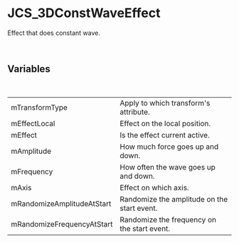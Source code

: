 <!--
   - $File: JCS_3DConstWaveEffect.html $
   - $Date: 2018-10-01 20:36:34 $
   - $Revision: $
   - $Creator: Jen-Chieh Shen $
   - $Notice: See LICENSE.txt for modification and distribution information
   -                   Copyright © 2018 by Shen, Jen-Chieh $
-->


<div id="content-header">
  <h1>JCS_3DConstWaveEffect</h1>
</div>

<p>
  Effect that does constant wave.
</p>


<br/>
<h2>Variables</h2>
<br/>

<table>
  <tr>
    <td>mTransformType</td>
    <td>Apply to which transform's attribute.</td>
  </tr>
  <tr>
    <td>mEffectLocal</td>
    <td>Effect on the local position.</td>
  </tr>
  <tr>
    <td>mEffect</td>
    <td>Is the effect current active.</td>
  </tr>
  <tr>
    <td>mAmplitude</td>
    <td>How much force goes up and down.</td>
  </tr>
  <tr>
    <td>mFrequency</td>
    <td>How often the wave goes up and down.</td>
  </tr>
  <tr>
    <td>mAxis</td>
    <td>Effect on which axis.</td>
  </tr>
  <tr>
    <td>mRandomizeAmplitudeAtStart</td>
    <td>Randomize the amplitude on the start event.</td>
  </tr>
  <tr>
    <td>mRandomizeFrequencyAtStart</td>
    <td>Randomize the frequency on the start event.</td>
  </tr>
</table>
